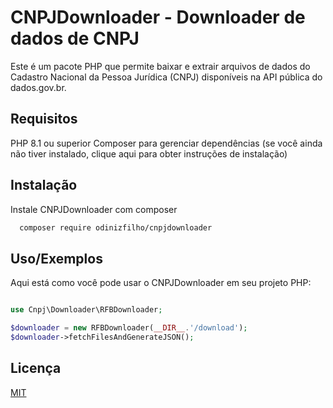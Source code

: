 # CNPJDownloader -  Downloader de dados de CNPJ 

Este é um pacote PHP que permite baixar e extrair arquivos de dados do Cadastro Nacional da Pessoa Jurídica (CNPJ) disponíveis na API pública do dados.gov.br.

## Requisitos
PHP 8.1 ou superior
Composer para gerenciar dependências (se você ainda não tiver instalado, clique aqui para obter instruções de instalação)

## Instalação

Instale CNPJDownloader com composer

```bash
  composer require odinizfilho/cnpjdownloader
```
## Uso/Exemplos
Aqui está como você pode usar o CNPJDownloader em seu projeto PHP:

```php

use Cnpj\Downloader\RFBDownloader;

$downloader = new RFBDownloader(__DIR__.'/download');
$downloader->fetchFilesAndGenerateJSON();

```

## Licença

[MIT](https://choosealicense.com/licenses/mit/)
